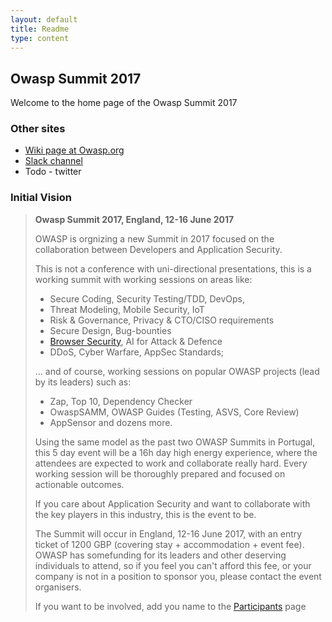 ```yaml
---
layout: default
title: Readme
type: content
---
```


## Owasp Summit 2017

Welcome to the home page of the Owasp Summit 2017

### Other sites

* [Wiki page at Owasp.org](https://www.owasp.org/index.php?title=Owasp-Summit-2017)
* [Slack channel](https://owasp.slack.com/archives/owasp-summit)
* Todo - twitter 

### Initial Vision

> **Owasp Summit 2017, England, 12-16 June 2017**
>
> OWASP is orgnizing a new Summit in 2017 focused on the collaboration between Developers and Application Security.
>
> This is not a conference with uni-directional presentations, this is a working summit with working sessions on areas like:
> * Secure Coding, Security Testing/TDD, DevOps,
> * Threat Modeling, Mobile Security, IoT
> * Risk & Governance, Privacy & CTO/CISO requirements
> * Secure Design, Bug-bounties
> * [Browser Security](./Workshops/Browser-security.md), AI for Attack & Defence
> * DDoS, Cyber Warfare, AppSec Standards;
>
>... and of course, working sessions on popular OWASP projects (lead by its leaders) such as:
> * Zap, Top 10, Dependency Checker
> * OwaspSAMM, OWASP Guides (Testing, ASVS, Core Review)
> * AppSensor and dozens more.
>
> Using the same model as the past two OWASP Summits in Portugal, this 5 day event will be a 16h day high energy experience, where the attendees are expected to work and collaborate really hard. Every working session will be thoroughly prepared and focused on actionable outcomes.
>
> If you care about Application Security and want to collaborate with the key players in this industry, this is the event to be.
>
> The Summit will occur in England, 12-16 June 2017, with an entry ticket of 1200 GBP (covering stay + accommodation + event fee). OWASP has somefunding for its leaders and other deserving individuals to attend, so if you feel you can't afford this fee, or your company is not in a position to sponsor you, please contact the event organisers.
>
> If you want to be involved, add you name to the [Participants](Participants) page
